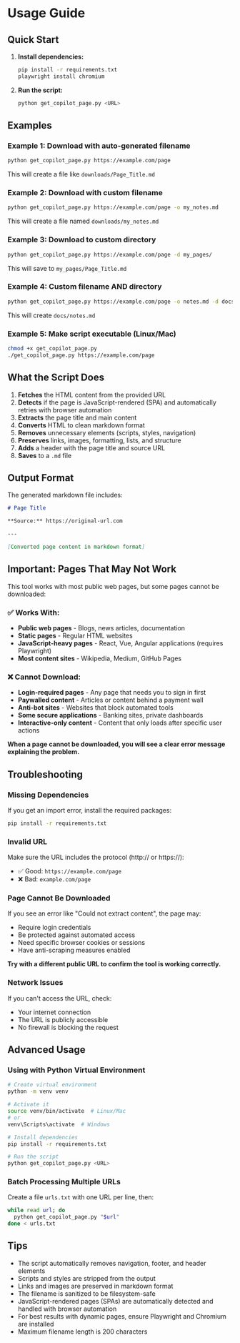 # Usage Guide

## Quick Start

1. **Install dependencies:**
   ```bash
   pip install -r requirements.txt
   playwright install chromium
   ```

2. **Run the script:**
   ```bash
   python get_copilot_page.py <URL>
   ```

## Examples

### Example 1: Download with auto-generated filename
```bash
python get_copilot_page.py https://example.com/page
```
This will create a file like `downloads/Page_Title.md`

### Example 2: Download with custom filename
```bash
python get_copilot_page.py https://example.com/page -o my_notes.md
```
This will create a file named `downloads/my_notes.md`

### Example 3: Download to custom directory
```bash
python get_copilot_page.py https://example.com/page -d my_pages/
```
This will save to `my_pages/Page_Title.md`

### Example 4: Custom filename AND directory
```bash
python get_copilot_page.py https://example.com/page -o notes.md -d docs/
```
This will create `docs/notes.md`

### Example 5: Make script executable (Linux/Mac)
```bash
chmod +x get_copilot_page.py
./get_copilot_page.py https://example.com/page
```

## What the Script Does

1. **Fetches** the HTML content from the provided URL
2. **Detects** if the page is JavaScript-rendered (SPA) and automatically retries with browser automation
3. **Extracts** the page title and main content
4. **Converts** HTML to clean markdown format
5. **Removes** unnecessary elements (scripts, styles, navigation)
6. **Preserves** links, images, formatting, lists, and structure
7. **Adds** a header with the page title and source URL
8. **Saves** to a `.md` file

## Output Format

The generated markdown file includes:

```markdown
# Page Title

**Source:** https://original-url.com

---

[Converted page content in markdown format]
```

## Important: Pages That May Not Work

This tool works with most public web pages, but some pages cannot be downloaded:

### ✅ Works With:
- **Public web pages** - Blogs, news articles, documentation
- **Static pages** - Regular HTML websites
- **JavaScript-heavy pages** - React, Vue, Angular applications (requires Playwright)
- **Most content sites** - Wikipedia, Medium, GitHub Pages

### ❌ Cannot Download:
- **Login-required pages** - Any page that needs you to sign in first
- **Paywalled content** - Articles or content behind a payment wall
- **Anti-bot sites** - Websites that block automated tools
- **Some secure applications** - Banking sites, private dashboards
- **Interactive-only content** - Content that only loads after specific user actions

**When a page cannot be downloaded, you will see a clear error message explaining the problem.**

## Troubleshooting

### Missing Dependencies
If you get an import error, install the required packages:
```bash
pip install -r requirements.txt
```

### Invalid URL
Make sure the URL includes the protocol (http:// or https://):
- ✅ Good: `https://example.com/page`
- ❌ Bad: `example.com/page`

### Page Cannot Be Downloaded
If you see an error like "Could not extract content", the page may:
- Require login credentials
- Be protected against automated access
- Need specific browser cookies or sessions
- Have anti-scraping measures enabled

**Try with a different public URL to confirm the tool is working correctly.**

### Network Issues
If you can't access the URL, check:
- Your internet connection
- The URL is publicly accessible
- No firewall is blocking the request

## Advanced Usage

### Using with Python Virtual Environment

```bash
# Create virtual environment
python -m venv venv

# Activate it
source venv/bin/activate  # Linux/Mac
# or
venv\Scripts\activate  # Windows

# Install dependencies
pip install -r requirements.txt

# Run the script
python get_copilot_page.py <URL>
```

### Batch Processing Multiple URLs

Create a file `urls.txt` with one URL per line, then:

```bash
while read url; do
  python get_copilot_page.py "$url"
done < urls.txt
```

## Tips

- The script automatically removes navigation, footer, and header elements
- Scripts and styles are stripped from the output
- Links and images are preserved in markdown format
- The filename is sanitized to be filesystem-safe
- JavaScript-rendered pages (SPAs) are automatically detected and handled with browser automation
- For best results with dynamic pages, ensure Playwright and Chromium are installed
- Maximum filename length is 200 characters
